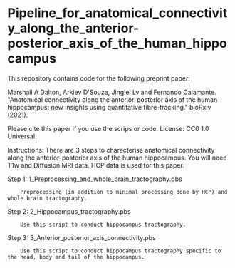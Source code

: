 # Pipeline_for_anatomical_connectivity_along_the_anterior-posterior_axis_of_the_human_hippocampus

This repository contains code for the following preprint paper:

Marshall A Dalton, Arkiev D'Souza, Jinglei Lv and Fernando Calamante. "Anatomical connectivity along the anterior-posterior axis of the human hippocampus: new insights using quantitative fibre-tracking." bioRxiv (2021).

Please cite this paper if you use the scrips or code. License: CC0 1.0 Universal.


Instructions:
There are 3 steps to characterise anatomical connectivity along the anterior-posterior axis of the human hippocampus. You will need T1w and Diffusion MRI data. HCP data is used for this paper.

Step 1: 1_Preprocessing_and_whole_brain_tractography.pbs

        Preprocessing (in addition to minimal processing done by HCP) and whole brain tractography.

Step 2: 2_Hippocampus_tractography.pbs

        Use this script to conduct hippocampus tractography.

Step 3: 3_Anterior_posterior_axis_connectivity.pbs

        Use this script to conduct hippocampus tractography specific to the head, body and tail of the hippocampus.

